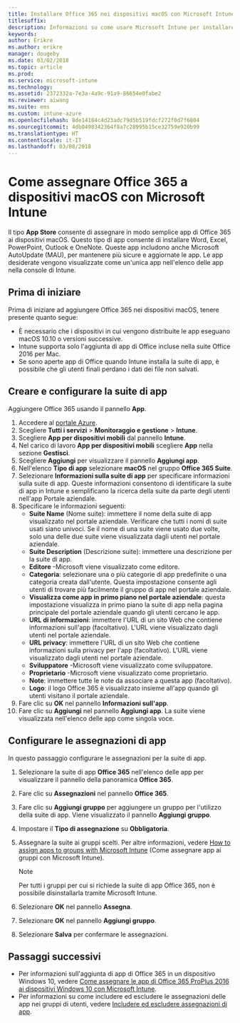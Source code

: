 ```yaml
---
title: Installare Office 365 nei dispositivi macOS con Microsoft Intune
titlesuffix: 
description: Informazioni su come usare Microsoft Intune per installare le app di Office 365 nei dispositivi macOS.
keywords: 
author: Erikre
ms.author: erikre
manager: dougeby
ms.date: 03/02/2018
ms.topic: article
ms.prod: 
ms.service: microsoft-intune
ms.technology: 
ms.assetid: 2372332a-7e3a-4a9c-91a9-86654e0fabe2
ms.reviewer: aiwang
ms.suite: ems
ms.custom: intune-azure
ms.openlocfilehash: 8de14184c4d23adc79d5b519fdcf272f0d7f6804
ms.sourcegitcommit: 4db0498342364f8a7c28995b15ce32759e920b99
ms.translationtype: HT
ms.contentlocale: it-IT
ms.lasthandoff: 03/08/2018
---
```

# <a name="how-to-assign-office-365-to-macos-devices-with-microsoft-intune"></a>Come assegnare Office 365 a dispositivi macOS con Microsoft Intune

Il tipo **App Store** consente di assegnare in modo semplice app di Office 365 ai dispositivi macOS. Questo tipo di app consente di installare Word, Excel, PowerPoint, Outlook e OneNote. Queste app includono anche Microsoft AutoUpdate (MAU), per mantenere più sicure e aggiornate le app. Le app desiderate vengono visualizzate come un'unica app nell'elenco delle app nella console di Intune.


## <a name="before-you-start"></a>Prima di iniziare

Prima di iniziare ad aggiungere Office 365 nei dispositivi macOS, tenere presente quanto segue:

- È necessario che i dispositivi in cui vengono distribuite le app eseguano macOS 10.10 o versioni successive.
- Intune supporta solo l'aggiunta di app di Office incluse nella suite Office 2016 per Mac.
- Se sono aperte app di Office quando Intune installa la suite di app, è possibile che gli utenti finali perdano i dati dei file non salvati.

## <a name="create-and-configure-the-app-suite"></a>Creare e configurare la suite di app

Aggiungere Office 365 usando il pannello **App**.
1. Accedere al [portale Azure](https://portal.azure.com).
2. Scegliere **Tutti i servizi** > **Monitoraggio e gestione** > **Intune**.
3. Scegliere **App per dispositivi mobili** dal pannello **Intune**.
4. Nel carico di lavoro **App per dispositivi mobili** scegliere **App** nella sezione **Gestisci**. 
5. Scegliere **Aggiungi** per visualizzare il pannello **Aggiungi app**.
6. Nell'elenco **Tipo di app** selezionare **macOS** nel gruppo **Office 365 Suite**.
7. Selezionare **Informazioni sulla suite di app** per specificare informazioni sulla suite di app. Queste informazioni consentono di identificare la suite di app in Intune e semplificano la ricerca della suite da parte degli utenti nell'app Portale aziendale.
8.  Specificare le informazioni seguenti:
    - **Suite Name** (Nome suite): immettere il nome della suite di app visualizzato nel portale aziendale. Verificare che tutti i nomi di suite usati siano univoci. Se il nome di una suite viene usato due volte, solo una delle due suite viene visualizzata dagli utenti nel portale aziendale.
    - **Suite Description** (Descrizione suite): immettere una descrizione per la suite di app.
    - **Editore** -Microsoft viene visualizzato come editore.
    - **Categoria**: selezionare una o più categorie di app predefinite o una categoria creata dall'utente. Questa impostazione consente agli utenti di trovare più facilmente il gruppo di app nel portale aziendale.
    - **Visualizza come app in primo piano nel portale aziendale**: questa impostazione visualizza in primo piano la suite di app nella pagina principale del portale aziendale quando gli utenti cercano le app.
    - **URL di informazioni**: immettere l'URL di un sito Web che contiene informazioni sull'app (facoltativo). L'URL viene visualizzato dagli utenti nel portale aziendale.
    - **URL privacy**: immettere l'URL di un sito Web che contiene informazioni sulla privacy per l'app (facoltativo). L'URL viene visualizzato dagli utenti nel portale aziendale.
    - **Sviluppatore** -Microsoft viene visualizzato come sviluppatore.
    - **Proprietario** -Microsoft viene visualizzato come proprietario.
    - **Note**: immettere tutte le note da associare a questa app (facoltativo).
    - **Logo**: il logo Office 365 è visualizzato insieme all'app quando gli utenti visitano il portale aziendale.
9.  Fare clic su **OK** nel pannello **Informazioni sull'app**.
10. Fare clic su **Aggiungi** nel pannello **Aggiungi app**.
    La suite viene visualizzata nell'elenco delle app come singola voce.

## <a name="configure-app-assignments"></a>Configurare le assegnazioni di app

In questo passaggio configurare le assegnazioni per la suite di app. 

1. Selezionare la suite di app **Office 365** nell'elenco delle app per visualizzare il pannello della panoramica **Office 365**.
2. Fare clic su **Assegnazioni** nel pannello **Office 365**.
3. Fare clic su **Aggiungi gruppo** per aggiungere un gruppo per l'utilizzo della suite di app. Viene visualizzato il pannello **Aggiungi gruppo**.
3. Impostare il **Tipo di assegnazione** su **Obbligatoria**.
4. Assegnare la suite ai gruppi scelti. Per altre informazioni, vedere [How to assign apps to groups with Microsoft Intune](apps-deploy.md) (Come assegnare app ai gruppi con Microsoft Intune).

    >[!Note]
    > Per tutti i gruppi per cui si richiede la suite di app Office 365, non è possibile disinstallarla tramite Microsoft Intune.

5. Selezionare **OK** nel pannello **Assegna**.
6. Selezionare **OK** nel pannello **Aggiungi gruppo**.
7. Selezionare **Salva** per confermare le assegnazioni.

## <a name="next-steps"></a>Passaggi successivi

- Per informazioni sull'aggiunta di app di Office 365 in un dispositivo Windows 10, vedere [Come assegnare le app di Office 365 ProPlus 2016 ai dispositivi Windows 10 con Microsoft Intune](apps-add-office365.md).
- Per informazioni su come includere ed escludere le assegnazioni delle app nei gruppi di utenti, vedere [Includere ed escludere assegnazioni di app](apps-inc-exl-assignments.md).
